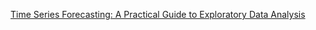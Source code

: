 
[Time Series Forecasting: A Practical Guide to Exploratory Data Analysis](https://towardsdatascience.com/time-series-forecasting-a-practical-guide-to-exploratory-data-analysis-a101dc5f85b1)


